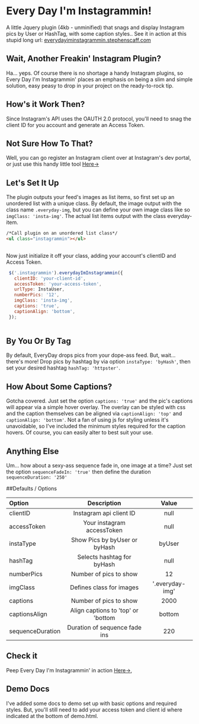 # Every Day I'm Instagrammin!
A little Jquery plugin (4kb - unminified) that snags and display Instagram pics by User or HashTag, with some caption styles.. See it in action at this stupid long url: [everydayiminstagrammin.stephenscaff.com](http://everydayiminstagrammin.stephenscaff.com/)


## Wait, Another Freakin' Instagram Plugin?
Ha... yeps. Of course there is no shortage a handy Instagram plugins, so Every Day I'm Instagrammin' places an emphasis on being a slim and simple solution, easy peasy to drop in your project on the ready-to-rock tip.


## How's it Work Then?
Since Instagram's API uses the OAUTH 2.0 protocol, you'll need to snag the client ID for you account and generate an Access Token.


## Not Sure How To That?
Well, you can go register an Instagram client over at Instagram's dev portal, or just use this handy little tool [Here→](http://www.pinceladasdaweb.com.br/instagram/access-token/)


## Let's Set It Up
The plugin outputs your feed's images as list items, so first set up an unordered list with a unique class. By default, the image output with the class name `.everyday-img`, but you can define your own image class like so `imgClass: 'insta-img'`. The actual list items output with the class everyday-item.


```html
/*Call plugin on an unordered list class*/
<ul class="instagrammin"></ul>
 
```

Now just initialize it off your class, adding your account's clientID and Access Token. 

```javascript
 $('.instagrammin').everydayImInstagrammin({
   clientID: 'your-client-id',
   accessToken: 'your-access-token',
   urlType: InstaUser,
   numberPics: '12',
   imgClass: 'insta-img',
   captions: 'true',
   captionAlign: 'bottom',
 });
  
```

## By You Or By Tag
By default, EveryDay drops pics from your dope-ass feed. But, wait... there's more! Drop pics by hashtag by via option `instaType: 'byHash'`, then set your desired hashtag `hashTag: 'httpster'`.

## How About Some Captions?
Gotcha covered. Just set the option `captions: 'true'` and the pic's captions will appear via a simple hover overlay. The overlay can be styled with css and the caption themselves can be aligned via `captionAlign: 'top'` and `captionAlign: 'bottom'`. Not a fan of using js for styling unless it's unavoidable, so I've included the minimum styles required for the caption hovers. Of course, you can easily alter to best suit your use.

## Anything Else
Um... how about a sexy-ass sequence fade in, one image at a time? Just set the option `sequenceFadeIn: 'true'` then define the duration `sequenceDuration: '250'`



##Defaults / Options

| Option        			|      Description                  	|   Value 
| :-------------			| :-------------------------------:  | :------------:
| clientID      			| Instagram api client ID          	 | null 
| accessToken   			| Your instagram accessToken    					| null
| instaType     			| Show Pics by byUser or byHash  				| byUser  
| hashTag      	 		| Selects hashtag for byHash  			  		|	null
| numberPics   				| Number of pics to show       						| 12
| imgClass  							| Defines class for images       			 | '.everyday-img'
| captions   						| Number of pics to show     					   | 2000
| captionsAlign  		| Align captions to 'top' or 'bottom | bottom
| sequenceDuration	| Duration of sequence fade ins   			| 220


## Check it 
Peep Every Day I'm Instagrammin' in action [Here→](http://everydayiminstagrammin.stephenscaff.com/), 

## Demo Docs
I've added some docs to demo set up with basic options and required styles. But, you'll still need to add your access token and client id where indicated at the bottom of demo.html.

